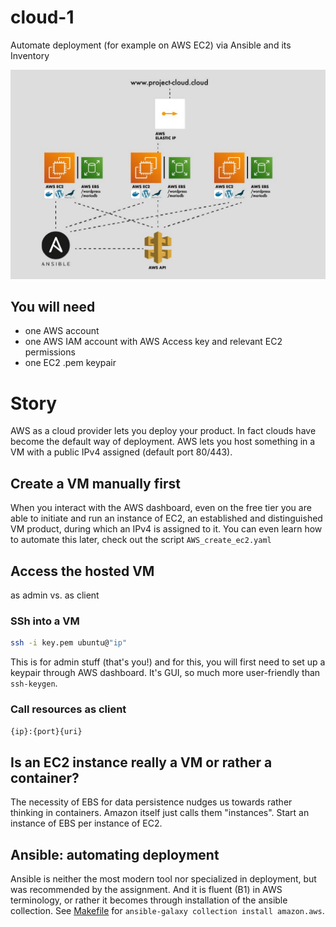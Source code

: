 # cloud-1
Automate deployment (for example on AWS EC2) via Ansible and its Inventory

![42 Berlin Transcript Generator Screenshot](img/cloud1.jpg)

## You will need

- one AWS account
- one AWS IAM account with AWS Access key and relevant EC2 permissions
- one EC2 .pem keypair

# Story
AWS as a cloud provider lets you deploy your product. In fact clouds have become the default way of deployment. AWS lets you host something in a VM with a public IPv4 assigned (default port 80/443).

## Create a VM manually first
When you interact with the AWS dashboard, even on the free tier you are able to initiate and run an instance of EC2, an established and distinguished VM product, during which an IPv4 is assigned to it. You can even learn how to automate this later, check out the script `AWS_create_ec2.yaml`

## Access the hosted VM
as admin vs. as client

### SSh into a VM
```bash
ssh -i key.pem ubuntu@"ip"
```

This is for admin stuff (that's you!) and for this, you will first need to set up a keypair through AWS dashboard. It's GUI, so much more user-friendly than `ssh-keygen`.

### Call resources as client
`{ip}:{port}{uri}`

## Is an EC2 instance really a VM or rather a container?
The necessity of EBS for data persistence nudges us towards rather thinking in containers. Amazon itself just calls them "instances". Start an instance of EBS per instance of EC2.

## Ansible: automating deployment
Ansible is neither the most modern tool nor specialized in deployment, but was recommended by the assignment. And it is fluent (B1) in AWS terminology, or rather it becomes through installation of the ansible collection. See [Makefile](./Makefile) for `ansible-galaxy collection install amazon.aws`.
